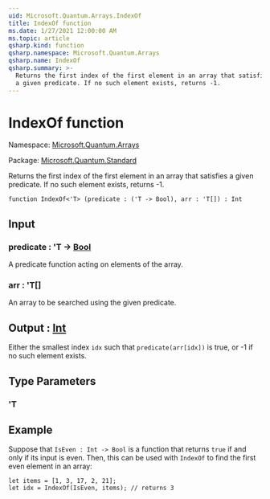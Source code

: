 ```yaml
---
uid: Microsoft.Quantum.Arrays.IndexOf
title: IndexOf function
ms.date: 1/27/2021 12:00:00 AM
ms.topic: article
qsharp.kind: function
qsharp.namespace: Microsoft.Quantum.Arrays
qsharp.name: IndexOf
qsharp.summary: >-
  Returns the first index of the first element in an array that satisfies
  a given predicate. If no such element exists, returns -1.
---
```


# IndexOf function

Namespace: [Microsoft.Quantum.Arrays](xref:Microsoft.Quantum.Arrays)

Package: [Microsoft.Quantum.Standard](https://nuget.org/packages/Microsoft.Quantum.Standard)


Returns the first index of the first element in an array that satisfiesa given predicate. If no such element exists, returns -1.

```qsharp
function IndexOf<'T> (predicate : ('T -> Bool), arr : 'T[]) : Int
```


## Input

### predicate : 'T -> [Bool](xref:microsoft.quantum.lang-ref.bool)

A predicate function acting on elements of the array.


### arr : 'T[]

An array to be searched using the given predicate.



## Output : [Int](xref:microsoft.quantum.lang-ref.int)

Either the smallest index `idx` such that `predicate(arr[idx])` is true,or -1 if no such element exists.

## Type Parameters

### 'T



## Example

Suppose that `IsEven : Int -> Bool` is a function that returns `true`if and only if its input is even. Then, this can be used with `IndexOf`to find the first even element in an array:```Q#let items = [1, 3, 17, 2, 21];let idx = IndexOf(IsEven, items); // returns 3```